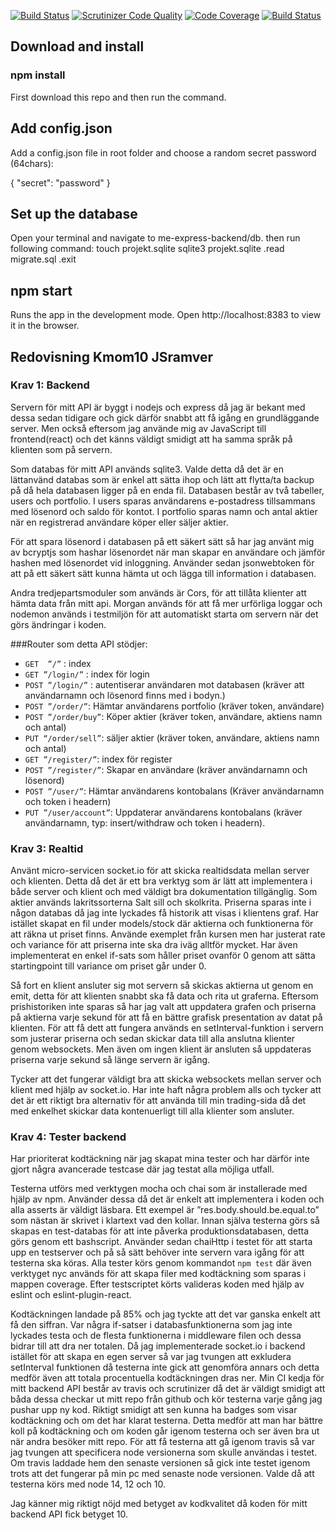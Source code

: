 [![Build Status](https://travis-ci.org/bjorn-87/trading-backend.svg?branch=master)](https://travis-ci.org/bjorn-87/trading-backend) [![Scrutinizer Code Quality](https://scrutinizer-ci.com/g/bjorn-87/trading-backend/badges/quality-score.png?b=master)](https://scrutinizer-ci.com/g/bjorn-87/trading-backend/?branch=master) [![Code Coverage](https://scrutinizer-ci.com/g/bjorn-87/trading-backend/badges/coverage.png?b=master)](https://scrutinizer-ci.com/g/bjorn-87/trading-backend/?branch=master) [![Build Status](https://scrutinizer-ci.com/g/bjorn-87/trading-backend/badges/build.png?b=master)](https://scrutinizer-ci.com/g/bjorn-87/trading-backend/build-status/master)

## Download and install
### npm install
First download this repo and then run the command.

## Add config.json
Add a config.json file in root folder and choose a random secret password (64chars):

{
    "secret": "password"
}

## Set up the database
Open your terminal and navigate to me-express-backend/db. then run following command:
touch projekt.sqlite
sqlite3 projekt.sqlite
.read migrate.sql
.exit

## npm start
Runs the app in the development mode. Open http://localhost:8383 to view it in the browser.

## Redovisning Kmom10 JSramver

### Krav 1: Backend
Servern för mitt API är byggt i nodejs och express då jag är bekant med dessa sedan tidigare och gick därför snabbt att få igång en grundläggande server.  Men också eftersom jag använde mig av JavaScript till frontend(react) och det känns väldigt smidigt att ha samma språk på klienten som på servern.

Som databas för mitt API används sqlite3. Valde detta då det är en lättanvänd databas som är enkel att sätta ihop och lätt att flytta/ta backup på då hela databasen ligger på en enda fil. Databasen består av två tabeller, users och portfolio. I users sparas användarens e-postadress tillsammans med lösenord och saldo för kontot. I portfolio sparas namn och antal aktier när en registrerad användare köper eller säljer aktier.

För att spara lösenord i databasen på ett säkert sätt så har jag använt mig av bcryptjs som hashar lösenordet när man skapar en användare och jämför hashen med lösenordet vid inloggning.
Använder sedan jsonwebtoken för att på ett säkert sätt kunna hämta ut och lägga till information i databasen.

Andra tredjepartsmoduler som används är Cors, för att tillåta klienter att hämta data från mitt api. Morgan används för att få mer urförliga loggar och nodemon används i testmiljön för att automatiskt starta om servern när det görs ändringar i koden.

###Router som detta API stödjer:
* `GET  ”/”` : index
* `GET ”/login/”` : index för login
* `POST ”/login/”` : autentiserar användaren mot databasen (kräver att användarnamn och lösenord finns med i bodyn.)
* `POST ”/order/”`: Hämtar användarens portfolio (kräver token, användare)
* `POST ”/order/buy”`: Köper aktier (kräver token, användare, aktiens namn och antal)
* `PUT “/order/sell”`: säljer aktier (kräver token, användare, aktiens namn och antal)
* `GET ”/register/”`: index för register
* `POST ”/register/”`: Skapar en användare (kräver användarnamn och lösenord)
* `POST ”/user/”`: Hämtar användarens kontobalans (Kräver användarnamn och token i headern)
* `PUT ”/user/account”`: Uppdaterar användarens kontobalans (kräver användarnamn, typ: insert/withdraw och token i headern).

### Krav 3: Realtid
Använt micro-servicen socket.io för att skicka realtidsdata mellan server och klienten. Detta då det är ett bra verktyg som är lätt att implementera i både server och klient och med väldigt bra dokumentation tillgänglig.
Som aktier används lakritssorterna Salt sill och skolkrita.
Priserna sparas inte i någon databas då jag inte lyckades få historik att visas i klientens graf.
Har istället skapat en fil under models/stock där aktierna och funktionerna för att räkna ut priset finns.
Använde exemplet från kursen men har justerat rate och variance för att priserna inte ska dra iväg alltför mycket. Har även implementerat en enkel if-sats som håller priset ovanför 0 genom att sätta startingpoint till variance om priset går under 0.

Så fort en klient ansluter sig mot servern så skickas aktierna ut genom en emit, detta för att klienten snabbt ska få data och rita ut graferna. Eftersom prishistoriken inte sparas så har jag valt att uppdatera grafen och priserna på aktierna varje sekund för att få en bättre grafisk presentation av datat på klienten. För att få dett att fungera används en setInterval-funktion i servern som justerar priserna och sedan skickar data till alla anslutna klienter genom websockets. Men även om ingen klient är ansluten så uppdateras priserna varje sekund så länge servern är igång.

Tycker att det fungerar väldigt bra att skicka websockets mellan server och klient med hjälp av socket.io. Har inte haft några problem alls och tycker att det är ett riktigt bra alternativ för att använda till min trading-sida då det med enkelhet skickar data kontenuerligt till alla klienter som ansluter.


### Krav 4: Tester backend
Har prioriterat kodtäckning när jag skapat mina tester och har därför inte gjort några avancerade testcase där jag testat alla möjliga utfall.

Testerna utförs med verktygen mocha och chai som är installerade med hjälp av npm. Använder dessa då det är enkelt att implementera i koden och alla asserts är väldigt läsbara. Ett exempel är ”res.body.should.be.equal.to” som nästan är skrivet i klartext vad den kollar.
Innan själva testerna görs så skapas en test-databas för att inte påverka produktionsdatabasen, detta görs genom ett bashscript.
Använder sedan chaiHttp i testet för att starta upp en testserver och på så sätt behöver inte servern vara igång för att testerna ska köras.
Alla tester körs genom kommandot `npm test` där även verktyget nyc används för att skapa filer med kodtäckning som sparas i mappen coverage. Efter testscriptet körts valideras koden med hjälp av eslint och eslint-plugin-react.

Kodtäckningen landade på 85% och jag tyckte att det var ganska enkelt att få den siffran. Var några if-satser i databasfunktionerna som jag inte lyckades testa och de flesta funktionerna i middleware filen och dessa bidrar till att dra ner totalen.
Då jag implementerade socket.io i backend istället för att skapa en egen server så var jag tvungen att exkludera setInterval funktionen då testerna inte gick att genomföra annars och detta medför även att totala procentuella kodtäckningen dras ner.
Min CI kedja för mitt backend API består av travis och scrutinizer då det är väldigt smidigt att båda dessa checkar ut mitt repo från github och kör testerna varje gång jag pushar upp ny kod. Riktigt smidigt att sen kunna ha badges som visar kodtäckning och om det har klarat testerna. Detta medför att man har bättre koll på kodtäckning och om koden går igenom testerna och ser även bra ut när andra besöker mitt repo. 
För att få testerna att gå igenom travis så var jag tvungen att specificera node versionerna som skulle användas i testet. Om travis laddade hem den senaste versionen så gick inte testet igenom trots att det fungerar på min pc med senaste node versionen. Valde då att testerna körs med node 14, 12 och 10.  

Jag känner mig riktigt nöjd med betyget av kodkvalitet då koden för mitt backend API fick betyget 10.
